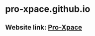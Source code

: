# pro-xpace.github.io

## Website link: <a href="https://rk-41.github.io/pro-xpace.github.io/" target="_blank">Pro-Xpace</a>
